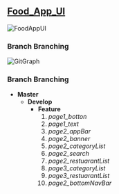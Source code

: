 ## [Food_App_UI](https://www.figma.com/community/file/1156817388094507994)
![FoodAppUI](https://user-images.githubusercontent.com/59411109/196004014-23b591ba-5951-4bdd-9575-694360b667e8.gif)

### Branch Branching
![GitGraph](https://user-images.githubusercontent.com/59411109/196003775-3690b82c-af3a-49a4-893f-05bea4212c02.png)

### Branch Branching
* **Master**
  * **Develop**
    * **Feature**
        1.  *page1_botton*
        2.  *page1_text*
        3.  *page2_appBar*
        4.  *page2_banner*
        5.  *page2_categoryList*
        6.  *page2_search*
        7.  *page2_restuarantList*
        8.  *page3_categoryList* 
        9.  *page3_restuarantList*
        10.  *page2_bottomNavBar*